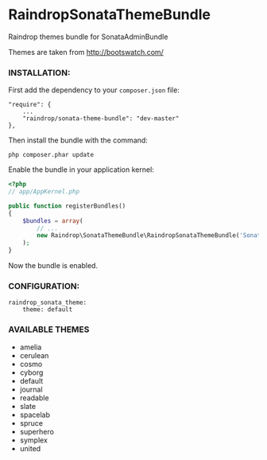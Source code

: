 RaindropSonataThemeBundle
=========================

Raindrop themes bundle for SonataAdminBundle

Themes are taken from http://bootswatch.com/

### **INSTALLATION**:

First add the dependency to your `composer.json` file:

    "require": {
        ...
        "raindrop/sonata-theme-bundle": "dev-master"
    },

Then install the bundle with the command:

    php composer.phar update

Enable the bundle in your application kernel:

``` php
<?php
// app/AppKernel.php

public function registerBundles()
{
    $bundles = array(
        // ...
        new Raindrop\SonataThemeBundle\RaindropSonataThemeBundle('SonataAdminBundle'),
    );
}
```

Now the bundle is enabled.

### **CONFIGURATION**:

    raindrop_sonata_theme:
        theme: default


### **AVAILABLE THEMES** ##

- amelia
- cerulean
- cosmo
- cyborg
- default
- journal
- readable
- slate
- spacelab
- spruce
- superhero
- symplex
- united